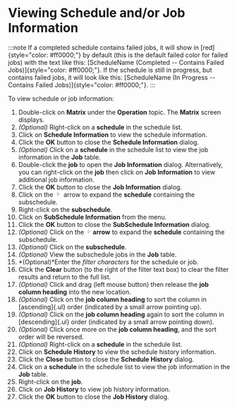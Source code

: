 # Viewing Schedule and/or Job Information

:::note
If a completed schedule contains failed jobs, it will show in [red]{style="color: #ff0000;"} by default (this is the default failed color for failed jobs) with the text like this: [ScheduleName (Completed -- Contains Failed Jobs)]{style="color: #ff0000;"}. If the schedule is still in progress, but contains failed jobs, it will look like this: [ScheduleName (In Progress -- Contains Failed Jobs)]{style="color: #ff0000;"}.
:::

To view schedule or job information:

1. Double-click on **Matrix** under the **Operation** topic. The
    **Matrix** screen displays.
2. *(Optional)* Right-click on a **schedule** in the
    schedule list.
3. Click on **Schedule Information** to view the schedule information.
4. Click the **OK** button to close the **Schedule Information**
    dialog.
5. *(Optional)* Click on a **schedule** in the schedule
    list to view the job information in the **Job** table.
6. Double-click the **job** to open the **Job Information** dialog.
    Alternatively, you can right-click on the **job** then click on
    **Job Information** to view additional job information.
7. Click the **OK** button to close the **Job Information** dialog.
8. Click on the ![Expand](../../../Resources/Images/EM/EMarrowtoexpand.png)
    arrow to expand the **schedule** containing the subschedule.
9. Right-click on the **subschedule**.
10. Click on **SubSchedule Information** from the menu.
11. Click the **OK** button to close the **SubSchedule Information**
    dialog.
12. *(Optional)* Click on the
    ![Expand](../../../Resources/Images/EM/EMarrowtoexpand.png)**arrow** to
    expand the **schedule** containing the subschedule.
13. *(Optional)* Click on the **subschedule**.
14. *(Optional)* View the subschedule jobs in the
    **Job** table.
15. *(Optional)*Enter the *filter characters* for the
    schedule or job.
16. Click the **Clear** button (to the right of the filter text box) to
    clear the filter results and return to the full list.
17. *(Optional)* Click and drag (left mouse button) then
    release the **job column heading** into the new location.
18. *(Optional)* Click on the **job column heading** to
    sort the column in [ascending]{.ul} order (indicated by a small     arrow pointing up).
19. *(Optional)* Click on the **job column heading**
    again to sort the column in [descending]{.ul} order (indicated by a     small arrow pointing down).
20. *(Optional)* Click once more on the **job column
    heading**, and the sort order will be reversed.
21. *(Optional)* Right-click on a **schedule** in the
    schedule list.
22. Click on **Schedule History** to view the schedule history
    information.
23. Click the **Close** button to close the **Schedule History** dialog.
24. Click on a **schedule** in the schedule list to view the job
    information in the **Job** table.
25. Right-click on the **job**.
26. Click on **Job History** to view job history information.
27. Click the **OK** button to close the **Job History** dialog.
